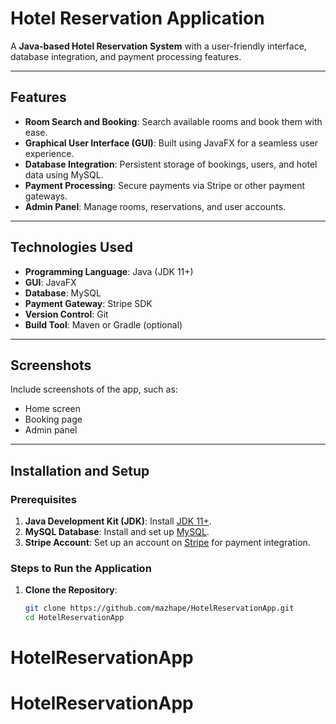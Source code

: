 # Hotel Reservation Application

A **Java-based Hotel Reservation System** with a user-friendly interface, database integration, and payment processing features.

---

## Features
- **Room Search and Booking**: Search available rooms and book them with ease.
- **Graphical User Interface (GUI)**: Built using JavaFX for a seamless user experience.
- **Database Integration**: Persistent storage of bookings, users, and hotel data using MySQL.
- **Payment Processing**: Secure payments via Stripe or other payment gateways.
- **Admin Panel**: Manage rooms, reservations, and user accounts.

---

## Technologies Used
- **Programming Language**: Java (JDK 11+)
- **GUI**: JavaFX
- **Database**: MySQL
- **Payment Gateway**: Stripe SDK
- **Version Control**: Git
- **Build Tool**: Maven or Gradle (optional)

---

## Screenshots
Include screenshots of the app, such as:
- Home screen
- Booking page
- Admin panel

---

## Installation and Setup
### Prerequisites
1. **Java Development Kit (JDK)**: Install [JDK 11+](https://www.oracle.com/java/technologies/javase-downloads.html).
2. **MySQL Database**: Install and set up [MySQL](https://www.mysql.com/).
3. **Stripe Account**: Set up an account on [Stripe](https://stripe.com/) for payment integration.

### Steps to Run the Application
1. **Clone the Repository**:
   ```bash
   git clone https://github.com/mazhape/HotelReservationApp.git
   cd HotelReservationApp
# HotelReservationApp
# HotelReservationApp
